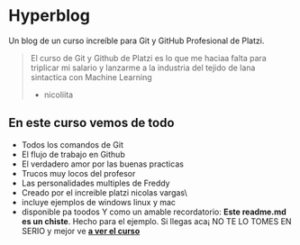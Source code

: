 # Hyperblog 
Un blog de un curso increíble para Git y GitHub Profesional de Platzi.

> El curso de Git y Github de Platzi es lo que me haciaa falta para triplicar mi salario y lanzarme a la industria del tejido de lana sintactica con Machine Learning
> - nicoliita

## En este curso vemos de todo
* Todos los comandos de Git
* El flujo de trabajo en Github
* El verdadero amor por las buenas practicas
* Trucos muy locos del profesor
* Las personalidades multiples de Freddy
* Creado por el increible platzi nicolas vargas\
* incluye ejemplos de windows linux y mac
* disponible pa toodos
Y como un amable recordatorio: **Este readme.md es un chiste**.  Hecho para el ejemplo. Si llegas aca¡ NO TE LO TOMES EN SERIO y mejor ve [**a ver el curso**](https://platzi.com/cursos/git-github/ "a ver el curso")